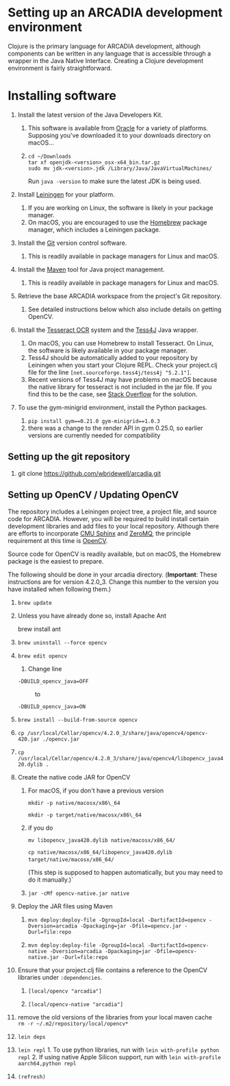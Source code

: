 Setting up an ARCADIA development environment
=============================================

Clojure is the primary language for ARCADIA development, although components can be written in any language that is accessible through a wrapper in the Java Native Interface. Creating a Clojure development environment is fairly straightforward.

Installing software
=============================================

1.  Install the latest version of the Java Developers Kit.
    1.  This software is available from [Oracle](http://www.oracle.com/technetwork/java/javase/downloads/index.html) for a variety of platforms. Supposing you've downloaded it to your downloads directory on macOS...
    2.  `cd ~/Downloads`  
        `tar xf openjdk-<version>_osx-x64_bin.tar.gz`  
        `sudo mv jdk-<version>.jdk /Library/Java/JavaVirtualMachines/`
        
        Run `java -version` to make sure the latest JDK is being used. 
        
2.  Install [Leiningen](http://leiningen.org) for your platform.
    1.  If you are working on Linux, the software is likely in your package manager.
    2.  On macOS, you are encouraged to use the [Homebrew](http://brew.sh) package manager, which includes a Leiningen package.
3.  Install the [Git](http://git-scm.com) version control software.
    1.  This is readily available in package managers for Linux and macOS.
4.  Install the [Maven](http://maven.apache.org) tool for Java project management.
    1.  This is readily available in package managers for Linux and macOS.
5.  Retrieve the base ARCADIA workspace from the project's Git repository.
    1.  See detailed instructions below which also include details on getting OpenCV.
6.  Install the [Tesseract OCR](https://code.google.com/p/tesseract-ocr/) system and the [Tess4J](http://tess4j.sourceforge.net) Java wrapper. 
    1.  On macOS, you can use Homebrew to install Tesseract. On Linux, the software is likely available in your package manager.
    2.  Tess4J should be automatically added to your repository by Leiningen when you start your Clojure REPL. Check your project.clj file for the line `[net.sourceforge.tess4j/tess4j "5.2.1"]`.
    1.  Recent versions of Tess4J may have problems on macOS because the native library for tesseract is not included in the jar file. If you find this to be the case, see [Stack Overflow](https://stackoverflow.com/questions/21394537/tess4j-unsatisfied-link-error-on-mac-os-x) for the solution.
7.  To use the gym-minigrid environment, install the Python packages.
    1. `pip install gym==0.21.0 gym-minigrid==1.0.3`
    2. there was a change to the render API in gym 0.25.0, so earlier versions are currently needed for compatibility

Setting up the git repository
-----------------------------

1.  git clone https://github.com/wbridewell/arcadia.git


Setting up OpenCV / Updating OpenCV
-----------------------------------

The repository includes a Leiningen project tree, a project file, and source code for ARCADIA. However, you will be required to build install certain development libraries and add files to your local repository. Although there are efforts to incorporate [CMU Sphinx](http://cmusphinx.sourceforge.net) and [ZeroMQ](http://zeromq.org), the principle requirement at this time is [OpenCV](http://docs.opencv.org).

Source code for OpenCV is readily available, but on macOS, the Homebrew package is the easiest to prepare.

The following should be done in your arcadia directory. (**Important**: These instructions are for version 4.2.0\_3. Change this number to the version you have installed when following them.)

1.  `brew update`
    
2.  Unless you have already done so, install Apache Ant
    
    brew install ant
    
3.  `brew uninstall --force opencv`
    
4.  `brew edit opencv`
    
    1.  Change line
        
    
    `-DBUILD_opencv_java=OFF`
    
              to
    
    `-DBUILD_opencv_java=ON`
    
5.  `brew install --build-from-source opencv`
    
6.  `cp /usr/local/Cellar/opencv/4.2.0_3/share/java/opencv4/opencv-420.jar ./opencv.jar`
    
7.  `cp /usr/local/Cellar/opencv/4.2.0_3/share/java/opencv4/libopencv_java420.dylib .`
    
8.  Create the native code JAR for OpenCV
    
    1.  For macOS, if you don't have a previous version
        
        `mkdir -p native/macosx/x86\_64`
        
        `mkdir -p target/native/macosx/x86\_64`
    2.  if you do
        
        `mv libopencv_java420.dylib native/macosx/x86_64/`
        
        `cp native/macosx/x86_64/libopencv_java420.dylib target/native/macosx/x86_64/`   
        
        (This step is supposed to happen automatically, but you may need to do it manually.)`
    3.  `jar -cMf opencv-native.jar native`
        
9.  Deploy the JAR files using Maven
    1.  `mvn deploy:deploy-file -DgroupId=local -DartifactId=opencv -Dversion=arcadia -Dpackaging=jar -Dfile=opencv.jar -Durl=file:repo`
        
    2.  `mvn deploy:deploy-file -DgroupId=local -DartifactId=opencv-native -Dversion=arcadia -Dpackaging=jar -Dfile=opencv-native.jar -Durl=file:repo`
        
10.  Ensure that your project.clj file contains a reference to the OpenCV libraries under `:dependencies`.

        1.  `[local/opencv "arcadia"]`
        
        2.  `[local/opencv-native "arcadia"]`
        
11.  remove the old versions of the libraries from your local maven cache  
    `rm -r ~/.m2/repository/local/opencv*`
12.  `lein deps`
    
13.  `lein repl`
    1. To use python libraries, run with `lein with-profile python repl`
    2. If using native Apple Silicon support, run with `lein with-profile aarch64,python repl`
    
14.  `(refresh)`
